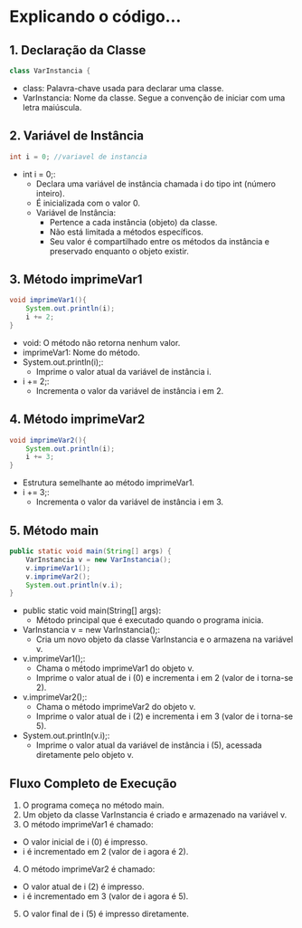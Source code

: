 # Explicando o código...

## 1. Declaração da Classe
```java 19
class VarInstancia {
```
- class: Palavra-chave usada para declarar uma classe.
- VarInstancia: Nome da classe. Segue a convenção de iniciar com uma letra maiúscula.

## 2. Variável de Instância
```java 19
int i = 0; //variavel de instancia
```
- int i = 0;:
  - Declara uma variável de instância chamada i do tipo int (número inteiro).
  - É inicializada com o valor 0.
  - Variável de Instância:
    - Pertence a cada instância (objeto) da classe.
    - Não está limitada a métodos específicos.
    - Seu valor é compartilhado entre os métodos da instância e preservado enquanto o objeto existir.

## 3. Método imprimeVar1
```java 19
void imprimeVar1(){
    System.out.println(i);
    i += 2;       
}
```
- void: O método não retorna nenhum valor.
- imprimeVar1: Nome do método.
- System.out.println(i);:
  - Imprime o valor atual da variável de instância i.
- i += 2;:
  - Incrementa o valor da variável de instância i em 2.

## 4. Método imprimeVar2
```java 19
void imprimeVar2(){
    System.out.println(i);
    i += 3;
}
```
- Estrutura semelhante ao método imprimeVar1.
- i += 3;:
  - Incrementa o valor da variável de instância i em 3.

## 5. Método main
```java 19
public static void main(String[] args) {
    VarInstancia v = new VarInstancia();
    v.imprimeVar1();
    v.imprimeVar2();
    System.out.println(v.i); 
}
```
- public static void main(String[] args):
  - Método principal que é executado quando o programa inicia.
- VarInstancia v = new VarInstancia();:
  - Cria um novo objeto da classe VarInstancia e o armazena na variável v.
- v.imprimeVar1();:
  - Chama o método imprimeVar1 do objeto v.
  - Imprime o valor atual de i (0) e incrementa i em 2 (valor de i torna-se 2).
- v.imprimeVar2();:
  - Chama o método imprimeVar2 do objeto v.
  - Imprime o valor atual de i (2) e incrementa i em 3 (valor de i torna-se 5).
- System.out.println(v.i);:
  - Imprime o valor atual da variável de instância i (5), acessada diretamente pelo objeto v.

## Fluxo Completo de Execução
1. O programa começa no método main.
2. Um objeto da classe VarInstancia é criado e armazenado na variável v.
3. O método imprimeVar1 é chamado:
  - O valor inicial de i (0) é impresso.
  - i é incrementado em 2 (valor de i agora é 2).
4. O método imprimeVar2 é chamado:
  - O valor atual de i (2) é impresso.
  - i é incrementado em 3 (valor de i agora é 5).
5. O valor final de i (5) é impresso diretamente.


















